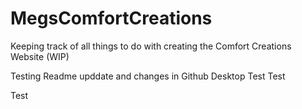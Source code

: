 # MegsComfortCreations

Keeping track of all things to do with creating the Comfort Creations Website (WIP)

Testing Readme upddate and changes in Github Desktop
Test
Test

Test
